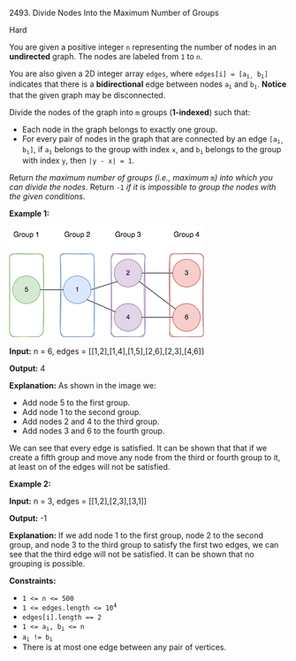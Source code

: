 2493\. Divide Nodes Into the Maximum Number of Groups

Hard

You are given a positive integer `n` representing the number of nodes in an **undirected** graph. The nodes are labeled from `1` to `n`.

You are also given a 2D integer array `edges`, where <code>edges[i] = [a<sub>i,</sub> b<sub>i</sub>]</code> indicates that there is a **bidirectional** edge between nodes <code>a<sub>i</sub></code> and <code>b<sub>i</sub></code>. **Notice** that the given graph may be disconnected.

Divide the nodes of the graph into `m` groups (**1-indexed**) such that:

*   Each node in the graph belongs to exactly one group.
*   For every pair of nodes in the graph that are connected by an edge <code>[a<sub>i,</sub> b<sub>i</sub>]</code>, if <code>a<sub>i</sub></code> belongs to the group with index `x`, and <code>b<sub>i</sub></code> belongs to the group with index `y`, then `|y - x| = 1`.

Return _the maximum number of groups (i.e., maximum_ `m`_) into which you can divide the nodes_. Return `-1` _if it is impossible to group the nodes with the given conditions_.

**Example 1:**

![](example1.png)

**Input:** n = 6, edges = [[1,2],[1,4],[1,5],[2,6],[2,3],[4,6]]

**Output:** 4

**Explanation:** As shown in the image we:
- Add node 5 to the first group. 
- Add node 1 to the second group. 
- Add nodes 2 and 4 to the third group. 
- Add nodes 3 and 6 to the fourth group.

We can see that every edge is satisfied. It can be shown that that if we create a fifth group and move any node from the third or fourth group to it, at least on of the edges will not be satisfied.

**Example 2:**

**Input:** n = 3, edges = [[1,2],[2,3],[3,1]]

**Output:** -1

**Explanation:** If we add node 1 to the first group, node 2 to the second group, and node 3 to the third group to satisfy the first two edges, we can see that the third edge will not be satisfied. It can be shown that no grouping is possible.

**Constraints:**

*   `1 <= n <= 500`
*   <code>1 <= edges.length <= 10<sup>4</sup></code>
*   `edges[i].length == 2`
*   <code>1 <= a<sub>i</sub>, b<sub>i</sub> <= n</code>
*   <code>a<sub>i</sub> != b<sub>i</sub></code>
*   There is at most one edge between any pair of vertices.